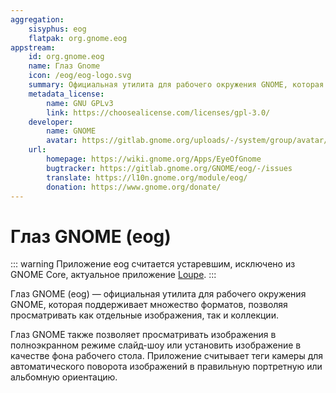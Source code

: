 ```yaml
---
aggregation: 
    sisyphus: eog
    flatpak: org.gnome.eog
appstream:
    id: org.gnome.eog
    name: Глаз Gnome
    icon: /eog/eog-logo.svg
    summary: Официальная утилита для рабочего окружения GNOME, которая поддерживает множество форматов, позволяя просматривать как отдельные изображения, так и коллекции.
    metadata_license: 
        name: GNU GPLv3
        link: https://choosealicense.com/licenses/gpl-3.0/
    developer: 
        name: GNOME
        avatar: https://gitlab.gnome.org/uploads/-/system/group/avatar/8/gnomelogo.png?width=48
    url: 
        homepage: https://wiki.gnome.org/Apps/EyeOfGnome
        bugtracker: https://gitlab.gnome.org/GNOME/eog/-/issues
        translate: https://l10n.gnome.org/module/eog/
        donation: https://www.gnome.org/donate/
---
```




# Глаз GNOME (eog)

::: warning
Приложение eog считается устаревшим, исключено из GNOME Core, актуальное приложение [Loupe](/loupe).
:::

Глаз GNOME (eog) — официальная утилита для рабочего окружения GNOME, которая поддерживает множество форматов, позволяя просматривать как отдельные изображения, так и коллекции.

Глаз GNOME также позволяет просматривать изображения в полноэкранном режиме слайд-шоу или установить изображение в качестве фона рабочего стола. Приложение считывает теги камеры для автоматического поворота изображений в правильную портретную или альбомную ориентацию.

<!--@include: @apps/_parts/install/content-repo.md-->
<!--@include: @apps/_parts/install/content-flatpak.md-->